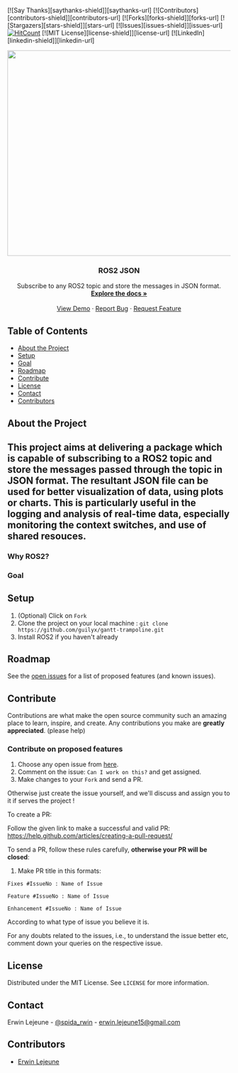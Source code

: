 [![Say Thanks][saythanks-shield]][saythanks-url]
[![Contributors][contributors-shield]][contributors-url]
[![Forks][forks-shield]][forks-url]
[![Stargazers][stars-shield]][stars-url]
[![Issues][issues-shield]][issues-url]
[![HitCount](http://hits.dwyl.com/guilyx/gantt-trampoline.svg)](http://hits.dwyl.com/guilyx/gantt-trampoline)
[![MIT License][license-shield]][license-url]
[![LinkedIn][linkedin-shield]][linkedin-url]

<p align="center">
    <!--- relative path means image/image.png instead of https://etc... -->
    <img src="img/gantt.png" width="580" height="463">                           
</a>

  <h3 align="center">ROS2 JSON</h3>

  <p align="center">
    Subscribe to any ROS2 topic and store the messages in JSON format.
    <br />
    <a href="https://github.com/MasterERTS/ros2_json/blob/master/README.md"><strong>Explore the docs »</strong></a>
    <br />
    <br />
    <a href="https://github.com/MasterERTS/ros2_json">View Demo</a>
    ·
    <a href="https://github.com/MasterERTS/ros2_json/issues">Report Bug</a>
    ·
    <a href="https://github.com/MasterERTS/ros2_json/issues">Request Feature</a>
  </p>
</p>

## Table of Contents

* [About the Project](#about-the-project)
* [Setup](#setup)
* [Goal](#goal)
* [Roadmap](#roadmap)
* [Contribute](#contribute)
* [License](#license)
* [Contact](#contact)
* [Contributors](#contributors)

## About the Project

This project aims at delivering a package which is capable of subscribing to a ROS2 topic and store the messages passed through the topic in JSON format. The resultant JSON file can be used for better visualization of data, using plots or charts. This is particularly useful in the logging and analysis of real-time data, especially monitoring the context switches, and use of shared resouces.
---

### Why ROS2?

### Goal

## Setup

1. (Optional) Click on `Fork`
2. Clone the project on your local machine : `git clone https://github.com/guilyx/gantt-trampoline.git`
3. Install ROS2 if you haven't already

## Roadmap

See the [open issues](https://github.com/guilyx/gantt-trampoline/issues) for a list of proposed features (and known issues).

## Contribute

Contributions are what make the open source community such an amazing place to learn, inspire, and create. Any contributions you make are **greatly appreciated**. (please help)

### Contribute on proposed features

1. Choose any open issue from [here](https://github.com/guilyx/gantt-trampoline/issues).
2. Comment on the issue: `Can I work on this?` and get assigned.
3. Make changes to your `Fork` and send a PR.

Otherwise just create the issue yourself, and we'll discuss and assign you to it if serves the project !

To create a PR:

Follow the given link to make a successful and valid PR: https://help.github.com/articles/creating-a-pull-request/

To send a PR, follow these rules carefully, **otherwise your PR will be closed**:

1. Make PR title in this formats:
```
Fixes #IssueNo : Name of Issue
```
```
Feature #IssueNo : Name of Issue
```
```
Enhancement #IssueNo : Name of Issue
```

According to what type of issue you believe it is.

For any doubts related to the issues, i.e., to understand the issue better etc, comment down your queries on the respective issue.

## License

Distributed under the MIT License. See `LICENSE` for more information.

## Contact

Erwin Lejeune - [@spida_rwin](https://twitter.com/spida_rwin) - erwin.lejeune15@gmail.com

## Contributors

- [Erwin Lejeune](https://github.com/Guilyx)
